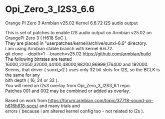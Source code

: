 # Opi_Zero_3_I2S3_6.6
Orange PI Zero 3 Armbian v25.02 Kernel 6.6.72 I2S audio output 

This is set of patches to enable I2S audio output on Armbian v25.02 on OrangePi Zero 3 ( H618 SoC ).  
They are placed in "userpatches/kernel/archive/sunxi-6.6" directory.  
I am using Armbian stable branch with kernel 6.6.72.  
git clone --depth=1 --branch=v25.02 https://github.com/armbian/build  
  The following bitrates are tested 16000,22050,32000,44100,48000,88200,96999,176400 and 192000.  
Seems, that driver ( sunxi_v2 ) uses only 32 bit slots for I2S, so the BCLK is the same for any  
bith depth ( 16, 24 or 32 ).  
  You will need an i2s3 overlay from Opi_Zero_3_I2S3_6.1 repo.  
  Patches 001 and 002 may be combined or added as overlay. 

Based on work from https://forum.armbian.com/topic/37718-sound-on-h616h618-socs/ and many trials and  
errors ( because i am altered kernel config too - not related to i2s ).  
  








